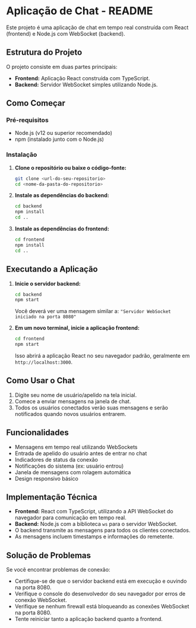 # Aplicação de Chat - README

Este projeto é uma aplicação de chat em tempo real construída com React (frontend) e Node.js com WebSocket (backend).

## Estrutura do Projeto

O projeto consiste em duas partes principais:

* **Frontend:** Aplicação React construída com TypeScript.
* **Backend:** Servidor WebSocket simples utilizando Node.js.

## Como Começar

### Pré-requisitos

* Node.js (v12 ou superior recomendado)
* npm (instalado junto com o Node.js)

### Instalação

1.  **Clone o repositório ou baixe o código-fonte:**
    ```bash
    git clone <url-do-seu-repositorio>
    cd <nome-da-pasta-do-repositorio>
    ```

2.  **Instale as dependências do backend:**
    ```bash
    cd backend
    npm install
    cd ..
    ```

3.  **Instale as dependências do frontend:**
    ```bash
    cd frontend
    npm install
    cd ..
    ```

## Executando a Aplicação

1.  **Inicie o servidor backend:**
    ```bash
    cd backend
    npm start 
    ```
    Você deverá ver uma mensagem similar a: `"Servidor WebSocket iniciado na porta 8080"`

2.  **Em um novo terminal, inicie a aplicação frontend:**
    ```bash
    cd frontend
    npm start
    ```
    Isso abrirá a aplicação React no seu navegador padrão, geralmente em `http://localhost:3000`.

## Como Usar o Chat

1.  Digite seu nome de usuário/apelido na tela inicial.
2.  Comece a enviar mensagens na janela de chat.
3.  Todos os usuários conectados verão suas mensagens e serão notificados quando novos usuários entrarem.

## Funcionalidades

* Mensagens em tempo real utilizando WebSockets
* Entrada de apelido do usuário antes de entrar no chat
* Indicadores de status da conexão
* Notificações do sistema (ex: usuário entrou)
* Janela de mensagens com rolagem automática
* Design responsivo básico

## Implementação Técnica

* **Frontend:** React com TypeScript, utilizando a API WebSocket do navegador para comunicação em tempo real.
* **Backend:** Node.js com a biblioteca `ws` para o servidor WebSocket.
* O backend transmite as mensagens para todos os clientes conectados.
* As mensagens incluem timestamps e informações do remetente.

## Solução de Problemas

Se você encontrar problemas de conexão:

* Certifique-se de que o servidor backend está em execução e ouvindo na porta 8080.
* Verifique o console do desenvolvedor do seu navegador por erros de conexão WebSocket.
* Verifique se nenhum firewall está bloqueando as conexões WebSocket na porta 8080.
* Tente reiniciar tanto a aplicação backend quanto a frontend.